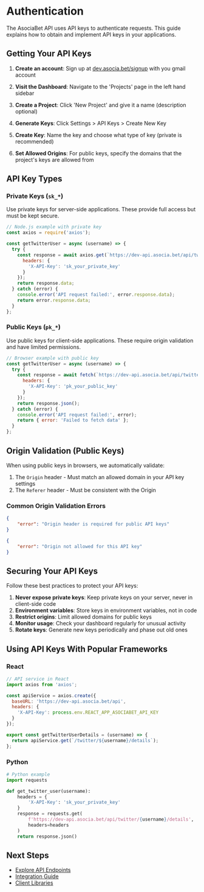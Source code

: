 # Authentication

The AsociaBet API uses API keys to authenticate requests. This guide explains how to obtain and implement API keys in your applications.

## Getting Your API Keys

1. **Create an account**: Sign up at [dev.asocia.bet/signup](https://dev.asocia.bet/signup) with you gmail account
2. **Visit the Dashboard**: Navigate to the 'Projects' page in the left hand sidebar
3. **Create a Project**: Click 'New Project' and give it a name (description optional) 

4. **Generate Keys**: Click Settings > API Keys > Create New Key
5. **Create Key**: Name the key and choose what type of key (private is recommended)
5. **Set Allowed Origins**: For public keys, specify the domains that the project's keys are allowed from

## API Key Types

### Private Keys (`sk_*`)

Use private keys for server-side applications. These provide full access but must be kept secure.

```javascript
// Node.js example with private key
const axios = require('axios');

const getTwitterUser = async (username) => {
  try {
    const response = await axios.get(`https://dev-api.asocia.bet/api/twitter/${username}/details`, {
      headers: {
        'X-API-Key': 'sk_your_private_key'
      }
    });
    return response.data;
  } catch (error) {
    console.error('API request failed:', error.response.data);
    return error.response.data;
  }
};
```

### Public Keys (`pk_*`)

Use public keys for client-side applications. These require origin validation and have limited permissions.

```javascript
// Browser example with public key
const getTwitterUser = async (username) => {
  try {
    const response = await fetch(`https://dev-api.asocia.bet/api/twitter/${username}/details`, {
      headers: {
        'X-API-Key': 'pk_your_public_key'
      }
    });
    return response.json();
  } catch (error) {
    console.error('API request failed:', error);
    return { error: 'Failed to fetch data' };
  }
};
```

## Origin Validation (Public Keys)

When using public keys in browsers, we automatically validate:

1. The `Origin` header - Must match an allowed domain in your API key settings
2. The `Referer` header - Must be consistent with the Origin

### Common Origin Validation Errors

```json
{
    "error": "Origin header is required for public API keys"
}
```

```json
{
    "error": "Origin not allowed for this API key"
}
```

## Securing Your API Keys

Follow these best practices to protect your API keys:

1. **Never expose private keys**: Keep private keys on your server, never in client-side code
2. **Environment variables**: Store keys in environment variables, not in code
3. **Restrict origins**: Limit allowed domains for public keys
4. **Monitor usage**: Check your dashboard regularly for unusual activity
5. **Rotate keys**: Generate new keys periodically and phase out old ones

## Using API Keys With Popular Frameworks

### React

```javascript
// API service in React
import axios from 'axios';

const apiService = axios.create({
  baseURL: 'https://dev-api.asocia.bet/api',
  headers: {
    'X-API-Key': process.env.REACT_APP_ASOCIABET_API_KEY
  }
});

export const getTwitterUserDetails = (username) => {
  return apiService.get(`/twitter/${username}/details`);
};
```

### Python

```python
# Python example
import requests

def get_twitter_user(username):
    headers = {
        'X-API-Key': 'sk_your_private_key'
    }
    response = requests.get(
        f'https://dev-api.asocia.bet/api/twitter/{username}/details',
        headers=headers
    )
    return response.json()
```

## Next Steps

- [Explore API Endpoints](endpoints/twitter.md)
- [Integration Guide](../integration/getting-started.md)
- [Client Libraries](../integration/client-libraries.md)